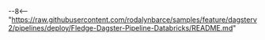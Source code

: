 --8<-- "https://raw.githubusercontent.com/rodalynbarce/samples/feature/dagsterv2/pipelines/deploy/Fledge-Dagster-Pipeline-Databricks/README.md"